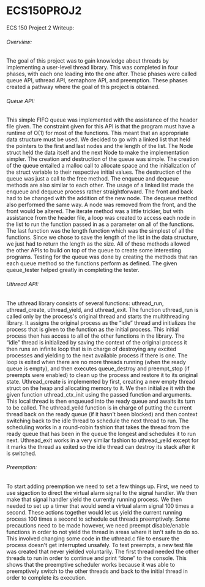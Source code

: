 # ECS150PROJ2
ECS 150 Project 2 Writeup:
###### Overview:
The goal of this project was to gain knowledge about threads by implementing a 
user-level thread library. This was completed in four phases, with each one 
leading into the one after. These phases were called queue API, uthread API, 
semaphore API, and preemption. These phases created a pathway where the goal of 
this project is obtained. 
###### Queue API:
This simple FIFO queue was implemented with the assistance of the header file
given. The constraint given for this API is that the program must have a runtime
of O(1) for most of the functions. This meant that an appropriate data structure
must be used. We decided to go with a linked list that held the pointers to the
first and last nodes and the length of the list. The Node struct held the data
itself and the next Node to make the implementation simpler. The creation and
destruction of the queue was simple. The creation of the queue entailed a malloc
call to allocate space and the initialization of the struct variable to their
respective initial values. The destruction of the queue was just a call to the
free method. The enqueue and dequeue methods are also similar to each other. The
usage of a linked list made the enqueue and dequeue process rather 
straightforward. The front and back had to be changed with the addition of the
new node. The dequeue method also performed the same way. A node was removed 
from the front, and the front would be altered. The iterate method was a little
trickier, but with assistance from the header file, a loop was created to access
each node in the list to run the function passed in as a parameter on all of the
functions. The last function was the length function which was the simplest of
all the functions. Since we chose to save the length of the list in the data 
structure, we just had to return the length as the size. All of these methods 
allowed the other APIs to build on top of the queue to create some interesting
programs. Testing for the queue was done by creating the methods that ran each
queue method so the functions perform as defined. The given queue_tester helped
greatly in completing the tester.
###### Uthread API:
The uthread library consists of several functions: uthread_run, uthread_create,
uthread_yield, and uthread_exit. The function uthread_run is called only by the
process's original thread and starts the multithreading library. It assigns the
original process as the “idle” thread and initializes the process that is given
to the function as the initial process. This initial process then has access to
all of the other functions in the library. The “idle” thread is initialized by 
saving the context of the original process it then runs an infinite loop that 
is in charge of destroying any excited processes and yielding to the next 
available process if there is one. 
The loop is exited when there are no more threads running (when the ready queue
is empty), and then executes queue_destroy and preempt_stop (if preempts were 
enabled) to clean up the process and restore it to its original state. 
Uthread_create is implemented by first, creating a new empty thread struct on
the heap and allocating memory to it. We then initialize it with the given 
function uthread_ctx_init using the passed function and arguments. This local
thread is then enqueued into the ready queue and awaits its turn to be called.
The uthread_yeild function is in charge of putting the current thread back on 
the ready queue (if it hasn't been blocked) and then context switching back to 
the idle thread to schedule the next thread to run. The scheduling works in a 
round-robin fashion that takes the thread from the ready queue that has been 
in the queue the longest and schedules it to run next. Uthread_exit works in 
a very similar fashion to uthread_yeild except for it marks the thread as 
exited so the idle thread can destroy its stack after it is switched. 
###### Preemption:
To start adding preemption we need to set a few things up. First, we need to 
use sigaction to direct the virtual alarm signal to the signal handler. We 
then make that signal handler yield the currently running process. We then 
needed to set up a timer that would send a virtual alarm signal 100 times a 
second. These actions together would let us yield the current running process
100 times a second to schedule out threads preemptively. Some precautions need
to be made however, we need preempt disable/enable functions in order to not 
yield the thread in areas where it isn't safe to do so. This involved changing
some code in the uthread.c file to ensure the process doesn't get interrupted 
unsafely. To test preempts, a new test file was created that never yielded 
voluntarily. The first thread needed the other threads to run in order to 
continue and print “done” to the console. This shows that the preemptive 
scheduler works because it was able to preemptively switch to the other 
threads and back to the initial thread in order to complete its execution.